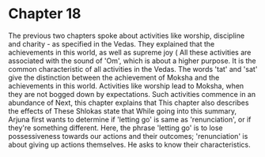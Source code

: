 # Chapter 18

The previous two chapters spoke about activities like worship, discipline and charity - as specified in the Vedas. They explained that the achievements in this world, as well as supreme joy (
All these activities are associated with the sound of 'Om', which is about a higher purpose. It is the common characteristic of all activities in the Vedas. 
The words 'tat' and 'sat' give the distinction between the achievement of Moksha and the achievements in this world. Activities like worship lead to Moksha, when they are not bogged down by expectations. Such activities commence in an abundance of 
Next, this chapter explains that 
This chapter also describes the effects of 
These Shlokas state that 
While going into this summary, Arjuna first wants to determine if 'letting go' is same as 'renunciation', or if they're something different. Here, the phrase 'letting go' is to lose possessiveness towards our actions and their outcomes; 'renunciation' is about giving up actions themselves. He asks to know their characteristics.

